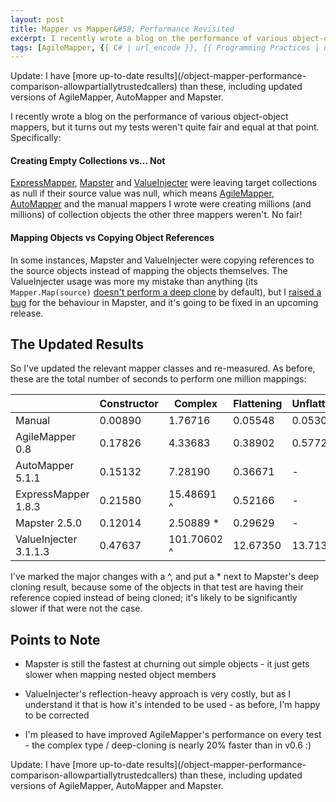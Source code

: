 ```yaml
---
layout: post
title: Mapper vs Mapper&#58; Performance Revisited
excerpt: I recently wrote a blog on the performance of various object-object mappers, but it turns out my tests weren't quite fair and equal at that point. Having updated the relevant mapper classes and re-measured, here are my results.
tags: [AgileMapper, {{ C# | url_encode }}, {{ Programming Practices | url_encode }}, {{ .NET Core | url_encode }}]
---
```


<span class="updated">
Update: I have [more up-to-date results](/object-mapper-performance-comparison-allowpartiallytrustedcallers) 
than these, including updated versions of AgileMapper, AutoMapper and Mapster.
</span>

I recently wrote a blog on the performance of various object-object mappers, but it turns out my 
tests weren't quite fair and equal at that point. Specifically:

#### Creating Empty Collections vs... Not

[ExpressMapper](https://www.expressmapper.org), [Mapster](https://github.com/eswann/Mapster) and 
[ValueInjecter](https://github.com/omuleanu/ValueInjecter) were leaving target collections as null 
if their source value was null, which means [AgileMapper](https://agilemapper.readthedocs.io/),
[AutoMapper](https://www.automapper.org) and the manual mappers I wrote were creating millions (and 
millions) of collection objects the other three mappers weren't. No fair!

#### Mapping Objects vs Copying Object References

In some instances, Mapster and ValueInjecter were copying references to the source objects instead 
of mapping the objects themselves. The ValueInjecter usage was more my mistake than anything (its 
`Mapper.Map(source)` [doesn't perform a deep clone](https://stackoverflow.com/questions/8249891/omu-valueinjecter-deep-clone-unlike-types/10842907#10842907)
by default), but I [raised a bug](https://github.com/eswann/Mapster/issues/89) for the behaviour in 
Mapster, and it's going to be fixed in an upcoming release.

## The Updated Results

So I've updated the relevant mapper classes and re-measured. As before, these are the total number 
of seconds to perform one million mappings:

|                         | Constructor | Complex     | Flattening | Unflattening | Deep       |
|-------------------------|-------------|-------------|------------|--------------|------------|
| Manual                  |     0.00890 |   1.76716   |    0.05548 |      0.05300 |  0.50052   |
| AgileMapper 0.8         |     0.17826 |   4.33683   |    0.38902 |      0.57726 |  1.15797   |
| AutoMapper 5.1.1        |     0.15132 |   7.28190   |    0.36671 |            - |  0.95540   |
| ExpressMapper 1.8.3     |     0.21580 |  15.48691 ^ |    0.52166 |            - |  6.56550 ^ |
| Mapster 2.5.0           |     0.12014 |   2.50889 * |    0.29629 |            - |  1.69947   |
| ValueInjecter 3.1.1.3   |     0.47637 | 101.70602 ^ |   12.67350 |     13.71370 | 28.05925   |

I've marked the major changes with a ^, and put a * next to Mapster's deep cloning result, because 
some of the objects in that test are having their reference copied instead of being cloned; it's 
likely to be significantly slower if that were not the case.

## Points to Note

- Mapster is still the fastest at churning out simple objects - it just gets slower when mapping 
  nested object members

- ValueInjecter's reflection-heavy approach is very costly, but as I understand it that is how it's 
  intended to be used - as before, I'm happy to be corrected

- I'm pleased to have improved AgileMapper's performance on every test - the complex type / 
  deep-cloning is nearly 20% faster than in v0.6 :)

<span class="updated">
Update: I have [more up-to-date results](/object-mapper-performance-comparison-allowpartiallytrustedcallers) 
than these, including updated versions of AgileMapper, AutoMapper and Mapster.
</span>